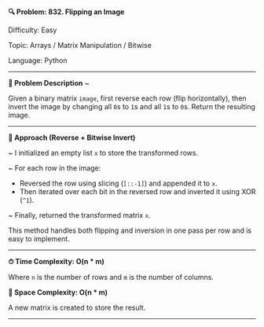 **🔍 Problem: 832. Flipping an Image**

Difficulty: Easy

Topic: Arrays / Matrix Manipulation / Bitwise

Language: Python

---------------------------------------------------------------------------------------------------------------------------

**📄 Problem Description** ~  

Given a binary matrix `image`, first reverse each row (flip horizontally), then invert the image by changing all `0`s to `1`s and all `1`s to `0`s. Return the resulting image.

---------------------------------------------------------------------------------------------------------------------------

**🚀 Approach (Reverse + Bitwise Invert)**

~ I initialized an empty list `x` to store the transformed rows.

~ For each row in the image:
   - Reversed the row using slicing (`[::-1]`) and appended it to `x`.
   - Then iterated over each bit in the reversed row and inverted it using XOR (`^1`).

~ Finally, returned the transformed matrix `x`.

This method handles both flipping and inversion in one pass per row and is easy to implement.

---------------------------------------------------------------------------------------------------------------------------

**⏱ Time Complexity: O(n * m)**  

Where `n` is the number of rows and `m` is the number of columns.

**💾 Space Complexity: O(n * m)**  

A new matrix is created to store the result.

---------------------------------------------------------------------------------------------------------------------------
